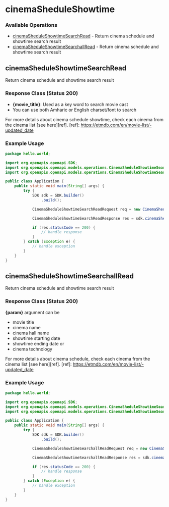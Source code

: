 # cinemaSheduleShowtime

### Available Operations

* [cinemaSheduleShowtimeSearchRead](#cinemasheduleshowtimesearchread) - Return cinema schedule and showtime search result
* [cinemaSheduleShowtimeSearchallRead](#cinemasheduleshowtimesearchallread) - Return cinema schedule and showtime search result

## cinemaSheduleShowtimeSearchRead

Return cinema schedule and showtime search result

### Response Class (Status 200)
* __{movie_title}__: Used as a key word to search movie cast
* You can use both Amharic or English charset/font to search

For more details about cinema schedule showtime, check each cinema from the cinema list [see here][ref].
[ref]: https://etmdb.com/en/movie-list/-updated_date

### Example Usage

```java
package hello.world;

import org.openapis.openapi.SDK;
import org.openapis.openapi.models.operations.CinemaSheduleShowtimeSearchReadRequest;
import org.openapis.openapi.models.operations.CinemaSheduleShowtimeSearchReadResponse;

public class Application {
    public static void main(String[] args) {
        try {
            SDK sdk = SDK.builder()
                .build();

            CinemaSheduleShowtimeSearchReadRequest req = new CinemaSheduleShowtimeSearchReadRequest("nulla");            

            CinemaSheduleShowtimeSearchReadResponse res = sdk.cinemaSheduleShowtime.cinemaSheduleShowtimeSearchRead(req);

            if (res.statusCode == 200) {
                // handle response
            }
        } catch (Exception e) {
            // handle exception
        }
    }
}
```

## cinemaSheduleShowtimeSearchallRead

Return cinema schedule and showtime search result

### Response Class (Status 200)
__{param}__ argument can be
* movie title
* cinema name
* cinema hall name
* showtime starting date
* showtime ending date or
* cinema technology

For more details about cinema schedule, check each cinema from the cinema list [see here][ref].
[ref]: https://etmdb.com/en/movie-list/-updated_date

### Example Usage

```java
package hello.world;

import org.openapis.openapi.SDK;
import org.openapis.openapi.models.operations.CinemaSheduleShowtimeSearchallReadRequest;
import org.openapis.openapi.models.operations.CinemaSheduleShowtimeSearchallReadResponse;

public class Application {
    public static void main(String[] args) {
        try {
            SDK sdk = SDK.builder()
                .build();

            CinemaSheduleShowtimeSearchallReadRequest req = new CinemaSheduleShowtimeSearchallReadRequest("corrupti");            

            CinemaSheduleShowtimeSearchallReadResponse res = sdk.cinemaSheduleShowtime.cinemaSheduleShowtimeSearchallRead(req);

            if (res.statusCode == 200) {
                // handle response
            }
        } catch (Exception e) {
            // handle exception
        }
    }
}
```

